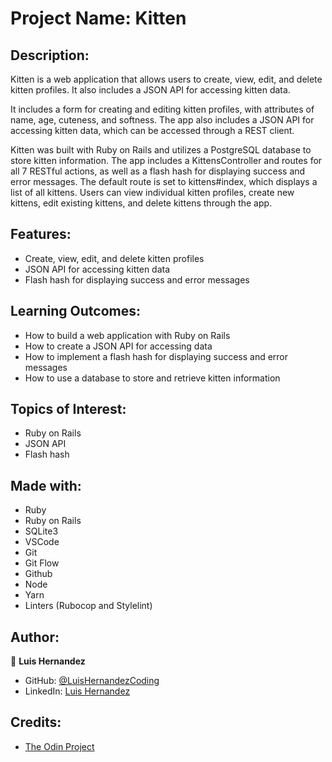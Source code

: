 # Project Name: Kitten

## Description:
Kitten is a web application that allows users to create, view, edit, and delete kitten profiles. It also includes a JSON API for accessing kitten data.

It includes a form for creating and editing kitten profiles, with attributes of name, age, cuteness, and softness. The app also includes a JSON API for accessing kitten data, which can be accessed through a REST client.

Kitten was built with Ruby on Rails and utilizes a PostgreSQL database to store kitten information. The app includes a KittensController and routes for all 7 RESTful actions, as well as a flash hash for displaying success and error messages. The default route is set to kittens#index, which displays a list of all kittens. Users can view individual kitten profiles, create new kittens, edit existing kittens, and delete kittens through the app.

## Features:
- Create, view, edit, and delete kitten profiles
- JSON API for accessing kitten data
- Flash hash for displaying success and error messages

## Learning Outcomes:
- How to build a web application with Ruby on Rails
- How to create a JSON API for accessing data
- How to implement a flash hash for displaying success and error messages
- How to use a database to store and retrieve kitten information

## Topics of Interest:
- Ruby on Rails
- JSON API
- Flash hash

## Made with:
- Ruby
- Ruby on Rails
- SQLite3
- VSCode
- Git
- Git Flow
- Github
- Node
- Yarn
- Linters (Rubocop and Stylelint)

## Author:
👤 **Luis Hernandez**

- GitHub: [@LuisHernandezCoding](https://github.com/LuisHernandezCoding)
- LinkedIn: [Luis Hernandez](https://www.linkedin.com/in/luis-hernandez-coding/)

## Credits:
- [The Odin Project](https://www.theodinproject.com/)

